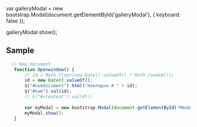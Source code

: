 var galleryModal = new bootstrap.Modal(document.getElementById('galleryModal'), {
  keyboard: false
});


galleryModal.show();


## Sample
```js
  // New document
   function Openwindow() {
       // id = Math.floor(new Date().valueOf() * Math.random());
       id = new Date().valueOf();
       $("#numdocument").html("Накладна # " + id);
       $("#num").val(id);
       // $("#createat").val(dt);
       
       var myModal = new bootstrap.Modal(document.getElementById("Mmodalwindow"), {});
       myModal.show();
   }
   ```
